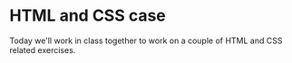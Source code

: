 # HTML and CSS case

Today we'll work in class together to work on a couple of HTML and CSS
related exercises.
